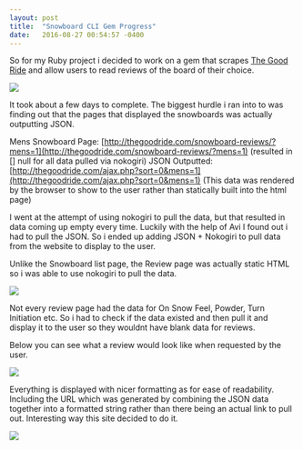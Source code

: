 ```yaml
---
layout: post
title:  "Snowboard CLI Gem Progress"
date:   2016-08-27 00:54:57 -0400
---
```



So for my Ruby project i decided to work on a gem that scrapes [The Good Ride](www.thegoodride.com) and allow users to read reviews of the board of their choice.

![](http://i.imgur.com/hJBXHv3.png)

It took about a few days to complete. The biggest hurdle i ran into to was finding out that the pages that displayed the snowboards was actually outputting JSON.

Mens Snowboard Page: [http://thegoodride.com/snowboard-reviews/?mens=1](http://thegoodride.com/snowboard-reviews/?mens=1) (resulted in [] null for all data pulled via nokogiri)
JSON Outputted: [http://thegoodride.com/ajax.php?sort=0&mens=1](http://thegoodride.com/ajax.php?sort=0&mens=1) (This data was rendered by the browser to show to the user rather than statically built into the html page)

I went at the attempt of using nokogiri to pull the data, but that resulted in data coming up empty every time. Luckily with the help of Avi I found out i had to pull the JSON. So i ended up adding JSON + Nokogiri to pull data from the website to display to the user.

Unlike the Snowboard list page, the Review page was actually static HTML so i was able to use nokogiri to pull the data.

![](http://i.imgur.com/j1km8is.png)

Not every review page had the data for On Snow Feel, Powder, Turn Initiation etc. So i had to check if the data existed and then pull it and display it to the user so they wouldnt have blank data for reviews.

Below you can see what a review would look like when requested by the user.

![](http://i.imgur.com/j2OzEAG.png)

Everything is displayed with nicer formatting as for ease of readability. Including the URL which was generated by combining the JSON data together into a formatted string rather than there being an actual link to pull out. Interesting way this site decided to do it.

![](http://i.imgur.com/1xi6RDX.png)




